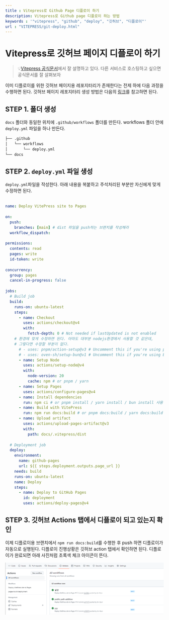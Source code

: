 ```yaml
---
title : Vitepress로 Github Page 디플로이 하기
description: Vitepress로 Github page 디플로이 하는 방법
keywords : '"vitepress", "github", "deploy", "깃허브", "디플로이"'
url : "VITEPRESS/git-deploy.html"
---
```


# Vitepress로 깃허브 페이지 디플로이 하기

> 💡[Vitepress 공식문서](https://vitepress.dev/guide/deploy)에서 잘 설명하고 있다. 다른 서비스로 호스팅하고 싶으면 공식문서를 잘 살펴보자

이미 디플로이를 위한 깃허브 페이지용 레포지터리가 존재한다는 전제 하에 다음 과정을 수행하면 된다. 깃허브 페이지 레포지터리 생성 방법은 다음의 [링크](https://docs.github.com/ko/pages/quickstart)를 참고하면 된다. 

## STEP 1. 폴더 생성

`docs` 폴더와 동일한 위치에 `.github/workflows` 폴더를 만든다. workflows 폴더 안에 `deploy.yml` 파일을 하나 만든다.

```bash
├── .github
│   └── workflows
│       └── deploy.yml
└── docs
```

## STEP 2. `deploy.yml` 파일 생성

`deploy.yml`파일을 작성한다. 아래 내용을 복붙하고 주석처리된 부분만 자신에게 맞게 수정하면 된다.

```yaml

name: Deploy VitePress site to Pages

on:
  push:
    branches: [main] # dist 파일을 push하는 브랜치를 작성해라
  workflow_dispatch:

permissions:
  contents: read
  pages: write
  id-token: write

concurrency:
  group: pages
  cancel-in-progress: false

jobs:
  # Build job
  build:
    runs-on: ubuntu-latest
    steps:
      - name: Checkout
        uses: actions/checkout@v4
        with:
          fetch-depth: 0 # Not needed if lastUpdated is not enabled
    # 환경에 맞게 수정하면 된다. 아마도 대부분 nodejs환경에서 사용할 것 같은데, 
    # 그렇다면 수정할 부분이 없다.
      # - uses: pnpm/action-setup@v3 # Uncomment this if you're using pnpm
      # - uses: oven-sh/setup-bun@v1 # Uncomment this if you're using Bun
      - name: Setup Node
        uses: actions/setup-node@v4
        with:
          node-version: 20
          cache: npm # or pnpm / yarn
      - name: Setup Pages
        uses: actions/configure-pages@v4
      - name: Install dependencies
        run: npm ci # or pnpm install / yarn install / bun install 사용 환경에 맞게 수정
      - name: Build with VitePress
        run: npm run docs:build # or pnpm docs:build / yarn docs:build / bun run docs:build 사용 환경에 맞게 수정
      - name: Upload artifact
        uses: actions/upload-pages-artifact@v3
        with:
          path: docs/.vitepress/dist

  # Deployment job 
  deploy:
    environment:
      name: github-pages
      url: ${{ steps.deployment.outputs.page_url }} 
    needs: build
    runs-on: ubuntu-latest
    name: Deploy
    steps:
      - name: Deploy to GitHub Pages
        id: deployment
        uses: actions/deploy-pages@v4

```

## STEP 3. 깃허브 Actions 탭에서 디플로이 되고 있는지 확인

이제 디플로이용 브랜치에서 `npm run docs:build`를 수행한 후 push 하면 디플로이가 자동으로 실행된다.
디플로이 진행상황은 깃허브 action 탭에서 확인하면 된다. 디플로이가 완료되면 아래 사진처럼 초록색 체크 아이콘이 뜬다.

![action tab](../imgs/vitepress-deploy-action.png)